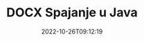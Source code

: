 ---
############################# Static ############################
layout: "auto-gen-merge"
date: 2022-10-26T09:12:19
draft: false
otherformats: dot dotm dotx epub html mht mhtml odp ods odt one otp ott pdf pps ppsx

############################# Head ############################
head_title: "Spoji DOCX datoteke putem Java & J2SE Documents Merger API-ja"
head_description: "Spojite više DOCX datoteka u Javi pomoću API-ja za spajanje dokumenata sa svim podacima, stilom i oblikovanjem kao izvornim dokumentima."

############################# Header ############################
title: "DOCX Spajanje u Java"
description: "Spoji DOCX s nekoliko redaka Java koda."
bg_image: "https://cms.admin.containerize.com/templates/aspose/App_Themes/V3/images/bg/header1.png"
bg_overlay: false
button:
    enable: true
    icon: "fas fa-arrow-down"
    label: "Preuzmite besplatnu probnu verziju"
    link: "https://downloads.groupdocs.com/merger/java"

############################# SubMenu ############################
submenu:
    enable: true

    left:
        img_alt: "GroupDocs.Merger for Java"
        image: "https://cms.admin.containerize.com/templates/groupdocs/images/product-logos/90x90-noborder/groupdocs-merger-java.png"
        product: "GroupDocs.Merger"
        platform: "Java"

    middle:
        button:

            # button loop
            - link: "https://apireference.groupdocs.com/merger/java"
              text: "API Referenca"

            # button loop
            - link: "https://github.com/groupdocs-merger"
              text: "Primjeri koda"

            # button loop
            - link: "https://products.groupdocs.app/merger/family"
              text: "Demo snimke uživo"

            # button loop
            - link: "https://purchase.groupdocs.com/pricing/merger/java"
              text: "Cijene"

    right:
        link_download: "https://downloads.groupdocs.com/merger"
        link_learn: "https://docs.groupdocs.com/merger/java"
        link_buy: "https://purchase.groupdocs.com"

############################# About ############################
about:
    enable: true
    title: "O GroupDocs.Merger for Java API-ju"
    content: |
        [GroupDocs.Merger for Java](/hr/merger/java/) pruža praktično rješenje za spajanje više PDF-ova, Microsoft Office (Word, Excel, PowerPoint, OneNote), OpenDocument, HTML, slika i mnogo drugih dokumenata u jednu datoteku unutar Java aplikacija. GroupDocs.Merger će vam uštedjeti mnogo truda, jer vam je dopušteno spojiti DOCX dokumenata - nema potrebe za instaliranjem bilo kakvog softvera treće strane, desktop aplikacija ili dodataka. Sada je nepotrebno gubiti vrijeme i spajati datoteke ručno! Misija GroupDocs je pružiti najbolju kvalitetu i pojednostaviti tijek rada za obradu dokumenata.
        
        GroupDocs.Merger API pravi je izbor za korporativna rješenja koja trebaju značajke spajanja datoteka. Ovi API-ji dobro su podržani na svim glavnim operativnim sustavima i platformama uključujući J2SE 7.0 (1.7), J2SE 8.0 (1.8), Java 10.

############################# Steps ############################
steps:
    enable: true
    title_left: "Spoji više DOCX datoteka u Java"
    content_left: |
        [GroupDocs.Merger for Java](/hr/merger/java/) olakšava Java programerima spajanje više DOCX datoteka implementacijom nekoliko jednostavnih koraka.
        
        * Stvorite instancu **Merger** i proslijedite putanju izvornog dokumenta kao parametar konstruktora.
        * Pozovite **Join** klase **Merger** i proslijedite drugu putanju izvornog dokumenta.
        * Pozovite **Save** klase **Merger** da biste spremili spojeni dokument.

    title_right: "Zahtjevi sustava"
    content_right: |
        GroupDocs.Merger for Java API-ji podržani su na svim glavnim platformama i operativnim sustavima. Prije izvršavanja koda u nastavku, provjerite imate li sljedeće preduvjete instalirane na vašem sustavu.

        * Operativni sustavi: Microsoft Windows, Linux, MacOS
        * Razvojna okruženja: NetBeans, IntelliJ IDEA, Eclipse
        * Okviri: J2SE 7.0 (1.7), J2SE 8.0 (1.8), Java 10
        * Preuzmite najnoviju verziju GroupDocs.Merger for Java s [Maven](https://repository.groupdocs.com/webapp/#/artifacts/browse/tree/General/repo/com/groupdocs/groupdocs-merger)
         
    code: |
     {{% merger/additional-styles %}}
     {{< merger/code-merger title="Kako spojiti DOCX datoteke koristeći Java primjer koda">}}

        ```java    
        // Spoji DOCX datoteke koristeći GroupDocs.Merger za Java API
        // Instancirajte spajanje s ulaznim DOCX dokumentom
        Merger merger = new Merger("input_1.docx");

        // Pozovite metodu spajanja instance klase spajanja i proslijedite drugu putanju izvornog dokumenta
        merger.join("input_2.docx");
    
        // Pozovite metodu spremanja instance klase spajanja za spremanje spojenog dokumenta
        merger.save("merged-file.docx"); 
        ```
     {{< /merger/code-merger >}}

############################# Demos ############################
demos:
    enable: true
    title: "Demonstracije uživo - mrežna aplikacija za spajanje dokumenata"
    content: |
       Spojite više od jedne DOCX datoteke upravo sada tako da posjetite [GroupDocs.Merger Live Demos](https://products.groupdocs.app/merger/docx) web mjesto.
       Demo uživo ima sljedeće prednosti.
        
############################# About Formats ############################
about_formats:
    enable: true

############################# More Formats ############################
more_formats:
    enable: true
    title: "Spajanje drugih formata dokumenata"
    content: |
        Java API za spajanje dokumenata za formate datoteka i slike. Spojite zajedno neke od popularnih formata dokumenata kao što je navedeno u nastavku.

############################# Back to top ###############################
back_to_top:
    enable: true
---